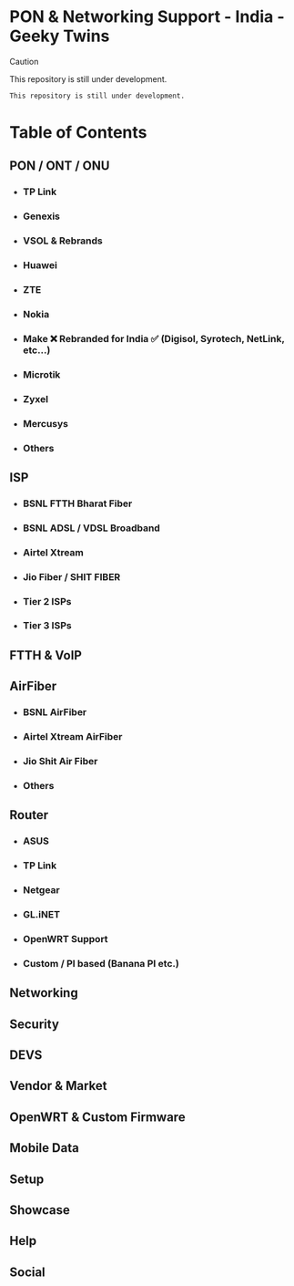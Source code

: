# PON & Networking Support - India - Geeky Twins
> [!CAUTION]
> This repository is still under development.
```alert
This repository is still under development.
```

# Table of Contents

## PON / ONT / ONU
- ### TP Link
- ### Genexis
- ### VSOL & Rebrands
- ### Huawei
- ### ZTE
- ### Nokia
- ### Make ❌ Rebranded for India ✅ (Digisol, Syrotech, NetLink, etc...)
- ### Microtik
- ### Zyxel
- ### Mercusys
- ### Others

## ISP
- ### BSNL FTTH Bharat Fiber
- ### BSNL ADSL / VDSL Broadband
- ### Airtel Xtream
- ### Jio Fiber / SHIT FIBER
- ### Tier 2 ISPs
- ### Tier 3 ISPs

## FTTH & VoIP

## AirFiber
- ### BSNL AirFiber
- ### Airtel Xtream AirFiber
- ### Jio Shit Air Fiber
- ### Others

## Router
- ### ASUS
- ### TP Link
- ### Netgear
- ### GL.iNET
- ### OpenWRT Support
- ### Custom / PI based (Banana PI etc.)

## Networking

## Security

## DEVS

## Vendor & Market

## OpenWRT & Custom Firmware

## Mobile Data

## Setup

## Showcase

## Help

## Social

